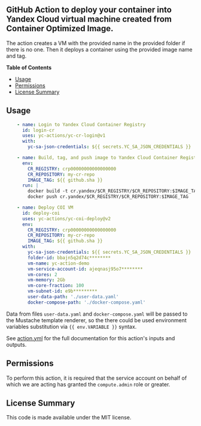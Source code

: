 ## GitHub Action to deploy your container into Yandex Cloud virtual machine created from Container Optimized Image.

The action creates a VM with the provided name in the provided folder if there is no one. Then it deploys a container
using the provided image name and tag.

**Table of Contents**

<!-- toc -->

- [Usage](#usage)
- [Permissions](#permissions)
- [License Summary](#license-summary)

<!-- tocstop -->

## Usage

```yaml
    - name: Login to Yandex Cloud Container Registry
      id: login-cr
      uses: yc-actions/yc-cr-login@v1
      with:
        yc-sa-json-credentials: ${{ secrets.YC_SA_JSON_CREDENTIALS }}

    - name: Build, tag, and push image to Yandex Cloud Container Registry
      env:
        CR_REGISTRY: crp00000000000000000
        CR_REPOSITORY: my-cr-repo
        IMAGE_TAG: ${{ github.sha }}
      run: |
        docker build -t cr.yandex/$CR_REGISTRY/$CR_REPOSITORY:$IMAGE_TAG .
        docker push cr.yandex/$CR_REGISTRY/$CR_REPOSITORY:$IMAGE_TAG

    - name: Deploy COI VM
      id: deploy-coi
      uses: yc-actions/yc-coi-deploy@v2
      env:
        CR_REGISTRY: crp00000000000000000
        CR_REPOSITORY: my-cr-repo
        IMAGE_TAG: ${{ github.sha }}
      with:
        yc-sa-json-credentials: ${{ secrets.YC_SA_JSON_CREDENTIALS }}
        folder-id: bbajn5q2d74c********
        vm-name: yc-action-demo
        vm-service-account-id: ajeqnasj95o7********
        vm-cores: 2
        vm-memory: 2Gb
        vm-core-fraction: 100
        vm-subnet-id: e9b*********
        user-data-path: './user-data.yaml'
        docker-compose-path: './docker-compose.yaml'
```

Data from files `user-data.yaml` and `docker-compose.yaml` will be passed to the Mustache template renderer, so the there
could be used environment variables substitution via `{{ env.VARIABLE }}` syntax.  

See [action.yml](action.yml) for the full documentation for this action's inputs and outputs.

## Permissions

To perform this action, it is required that the service account on behalf of which we are acting has granted the `compute.admin` role or greater.

## License Summary

This code is made available under the MIT license.

